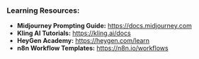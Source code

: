 ### Learning Resources:
- **Midjourney Prompting Guide:** https://docs.midjourney.com
- **Kling AI Tutorials:** https://kling.ai/docs
- **HeyGen Academy:** https://heygen.com/learn
- **n8n Workflow Templates:** https://n8n.io/workflows
